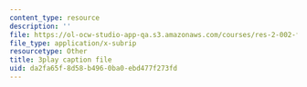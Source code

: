 ```yaml
---
content_type: resource
description: ''
file: https://ol-ocw-studio-app-qa.s3.amazonaws.com/courses/res-2-002-finite-element-procedures-for-solids-and-structures-spring-2010/da2fa65f8d58b4960ba0ebd477f273fd_BH06RODmHsc.srt
file_type: application/x-subrip
resourcetype: Other
title: 3play caption file
uid: da2fa65f-8d58-b496-0ba0-ebd477f273fd
---
```

